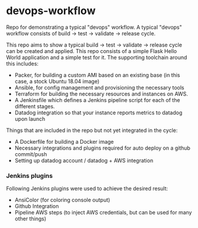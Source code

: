 # devops-workflow
Repo for demonstrating a typical "devops" workflow. A typical "devops" workflow consists of build -> test -> validate -> release cycle. 

This repo aims to show a typical build -> test -> validate -> release cycle can be created and applied. This repo consists of a simple Flask Hello World application and a simple test for it. The supporting toolchain around this includes:

- Packer, for building a custom AMI based on an existing base (in this case, a stock Ubuntu 18.04 image)
- Ansible, for config management and provisioning the necessary tools
- Terraform for building the necessary resources and instances on AWS.
- A Jenkinsfile which defines a Jenkins pipeline script for each of the different stages.
- Datadog integration so that your instance reports metrics to datadog upon launch

Things that are included in the repo but not yet integrated in the cycle:

- A Dockerfile for building a Docker image
- Necessary integrations and plugins required for auto deploy on a github commit/push
- Setting up datadog account / datadog + AWS integration

### Jenkins plugins

Following Jenkins plugins were used to achieve the desired result:

- AnsiColor (for coloring console output)
- Github Integration
- Pipeline AWS steps (to inject AWS credentials, but can be used for many other things)

